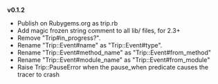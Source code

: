 __v0.1.2__

  * Publish on Rubygems.org as trip.rb
  * Add magic frozen string comment to all lib/ files, for 2.3+
  * Remove "Trip#in_progress?".
  * Rename "Trip::Event#name" as "Trip::Event#type".
  * Rename "Trip::Event#method_name" as "Trip::Event#from_method"
  * Rename "Trip::Event#module_name" as "Trip::Event#from_module"
  * Raise Trip::PauseError when the pause_when predicate causes the tracer to crash
